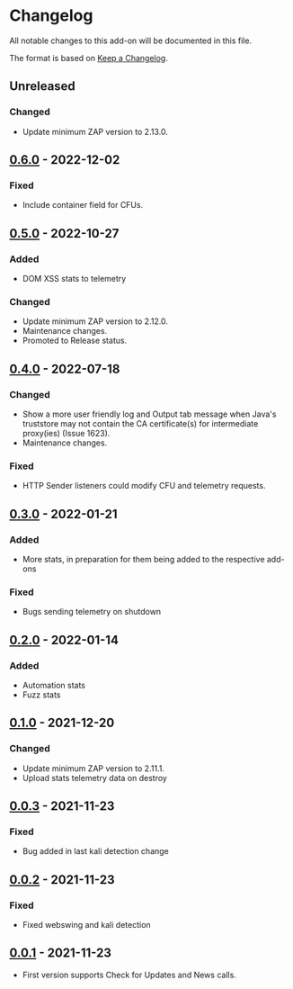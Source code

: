 # Changelog
All notable changes to this add-on will be documented in this file.

The format is based on [Keep a Changelog](https://keepachangelog.com/en/1.0.0/).

## Unreleased
### Changed
- Update minimum ZAP version to 2.13.0.

## [0.6.0] - 2022-12-02
### Fixed
- Include container field for CFUs.

## [0.5.0] - 2022-10-27
### Added
- DOM XSS stats to telemetry

### Changed
- Update minimum ZAP version to 2.12.0.
- Maintenance changes.
- Promoted to Release status.

## [0.4.0] - 2022-07-18
### Changed
- Show a more user friendly log and Output tab message when Java's truststore may not contain the CA certificate(s) for intermediate proxy(ies) (Issue 1623).
- Maintenance changes.

### Fixed
- HTTP Sender listeners could modify CFU and telemetry requests.

## [0.3.0] - 2022-01-21
### Added
- More stats, in preparation for them being added to the respective add-ons
### Fixed
- Bugs sending telemetry on shutdown

## [0.2.0] - 2022-01-14
### Added
- Automation stats
- Fuzz stats

## [0.1.0] - 2021-12-20
### Changed
- Update minimum ZAP version to 2.11.1.
- Upload stats telemetry data on destroy

## [0.0.3] - 2021-11-23
### Fixed
- Bug added in last kali detection change

## [0.0.2] - 2021-11-23

### Fixed
- Fixed webswing and kali detection

## [0.0.1] - 2021-11-23

- First version supports Check for Updates and News calls.

[0.6.0]: https://github.com/zaproxy/zap-extensions/releases/callhome-v0.6.0
[0.5.0]: https://github.com/zaproxy/zap-extensions/releases/callhome-v0.5.0
[0.4.0]: https://github.com/zaproxy/zap-extensions/releases/callhome-v0.4.0
[0.3.0]: https://github.com/zaproxy/zap-extensions/releases/callhome-v0.3.0
[0.2.0]: https://github.com/zaproxy/zap-extensions/releases/callhome-v0.2.0
[0.1.0]: https://github.com/zaproxy/zap-extensions/releases/callhome-v0.1.0
[0.0.3]: https://github.com/zaproxy/zap-extensions/releases/callhome-v0.0.3
[0.0.2]: https://github.com/zaproxy/zap-extensions/releases/callhome-v0.0.2
[0.0.1]: https://github.com/zaproxy/zap-extensions/releases/callhome-v0.0.1
